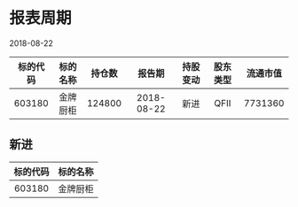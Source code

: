 # 报表周期 

2018-08-22

| 标的代码 | 标的名称 | 持仓数 | 报告期 | 持股变动 | 股东类型 | 流通市值 |
|:--:|:--:|:--:|:--:|:--:|:--:|:--:|
|603180|金牌厨柜|124800|2018-08-22|新进|QFII|7731360|


## 新进 

| 标的代码 | 标的名称 |
|:--:|:--:|
|603180|金牌厨柜|

